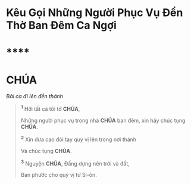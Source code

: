 # Kêu Gọi Những Người Phục Vụ Đền Thờ Ban Đêm Ca Ngợi

# ****

# CHÚA
*Bài ca đi lên đền thánh*

> <sup><b>1</b></sup> Hỡi tất cả tôi tớ **CHÚA**,
>
> Những người phục vụ trong nhà **CHÚA** ban đêm, xin hãy chúc tụng **CHÚA**.
>
> <sup><b>2</b></sup> Xin đưa cao đôi tay quý vị lên trong nơi thánh
>
> Và chúc tụng **CHÚA**.
>
> <sup><b>3</b></sup> Nguyện **CHÚA**, Đấng dựng nên trời và đất,
>
> Ban phước cho quý vị từ Si-ôn.